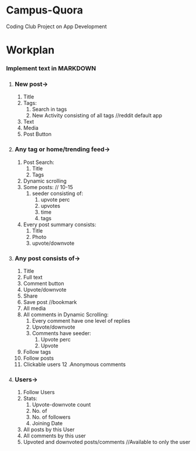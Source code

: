 # Campus-Quora

Coding Club Project on App Development

# Workplan

### Implement text in MARKDOWN

1. ### New post->
	1. Title
	2. Tags:
		1. Search in tags
		2. New Activity consisting of all tags //reddit default app
	3. Text
	4. Media
	5. Post Button

2. ### Any tag or home/trending feed->
	1. Post Search:
		1. Title
		2. Tags
	2. Dynamic scrolling
	3. Some posts: // 10-15
		1. seeder consisting of:
			1. upvote perc
			2. upvotes
			3. time
			4. tags	
	4. Every post summary consists:
		1. Title
		2. Photo
		3. upvote/downvote

3. ### Any post consists of->
	1. Title
	2. Full text
	3. Comment button
	4. Upvote/downvote
	5. Share
	6. Save post //bookmark
	7. All media
	8. All comments in Dynamic Scrolling:
		1. Every comment have one level of replies
		2. Upvote/downvote
		3. Comments have seeder:
			1. Upvote perc
			2. Upvote
	9. Follow tags
	10. Follow posts
	11. Clickable users
	12 .Anonymous comments

4. ### Users->
	1. Follow Users
	2. Stats:
		1. Upvote-downvote count
		2. No. of 
		3. No. of followers
		4. Joining Date
	3. All posts by this User
	4. All comments by this user
	5. Upvoted and downvoted posts/comments //Available to only the user
	
